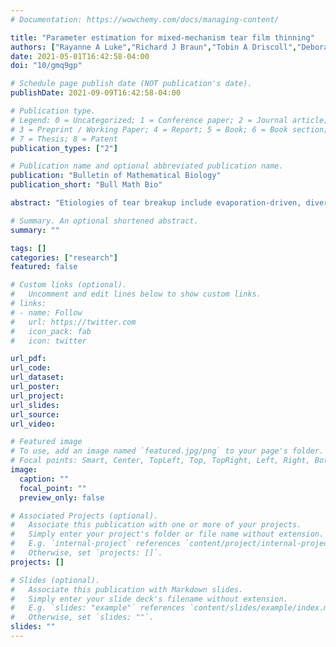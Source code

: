 ```yaml
---
# Documentation: https://wowchemy.com/docs/managing-content/

title: "Parameter estimation for mixed-mechanism tear film thinning"
authors: ["Rayanne A Luke","Richard J Braun","Tobin A Driscoll","Deborah Awisi-Gyau","Carolyn G. Begley"]
date: 2021-05-01T16:42:58-04:00
doi: "10/gmq9gp"

# Schedule page publish date (NOT publication's date).
publishDate: 2021-09-09T16:42:58-04:00

# Publication type.
# Legend: 0 = Uncategorized; 1 = Conference paper; 2 = Journal article;
# 3 = Preprint / Working Paper; 4 = Report; 5 = Book; 6 = Book section;
# 7 = Thesis; 8 = Patent
publication_types: ["2"]

# Publication name and optional abbreviated publication name.
publication: "Bulletin of Mathematical Biology"
publication_short: "Bull Math Bio"

abstract: "Etiologies of tear breakup include evaporation-driven, divergent flow-driven, and a combination of these two. A mathematical model incorporating evaporation and lipid-driven tangential flow is fit to fluorescence imaging data. The lipid-driven motion is hypothesized to be caused by localized excess lipid, or “globs.” Tear breakup quantities such as evaporation rates and tangential flow rates cannot currently be directly measured during breakup. We determine such variables by fitting mathematical models for tear breakup and the computed fluorescent intensity to experimental intensity data gathered in vivo. Parameter estimation is conducted via least squares minimization of the difference between experimental data and computed answers using either the trust-region-reflective or Levenberg–Marquardt algorithm. Best-fit determination of tear breakup parameters supports the notion that evaporation and divergent tangential flow can cooperate to drive breakup. The resulting tear breakup is typically faster than purely evaporative cases. Many instances of tear breakup may have similar causes, which suggests that interpretation of experimental results may benefit from considering multiple mechanisms."

# Summary. An optional shortened abstract.
summary: ""

tags: []
categories: ["research"]
featured: false

# Custom links (optional).
#   Uncomment and edit lines below to show custom links.
# links:
# - name: Follow
#   url: https://twitter.com
#   icon_pack: fab
#   icon: twitter

url_pdf:
url_code:
url_dataset:
url_poster:
url_project:
url_slides:
url_source:
url_video:

# Featured image
# To use, add an image named `featured.jpg/png` to your page's folder. 
# Focal points: Smart, Center, TopLeft, Top, TopRight, Left, Right, BottomLeft, Bottom, BottomRight.
image:
  caption: ""
  focal_point: ""
  preview_only: false

# Associated Projects (optional).
#   Associate this publication with one or more of your projects.
#   Simply enter your project's folder or file name without extension.
#   E.g. `internal-project` references `content/project/internal-project/index.md`.
#   Otherwise, set `projects: []`.
projects: []

# Slides (optional).
#   Associate this publication with Markdown slides.
#   Simply enter your slide deck's filename without extension.
#   E.g. `slides: "example"` references `content/slides/example/index.md`.
#   Otherwise, set `slides: ""`.
slides: ""
---
```

